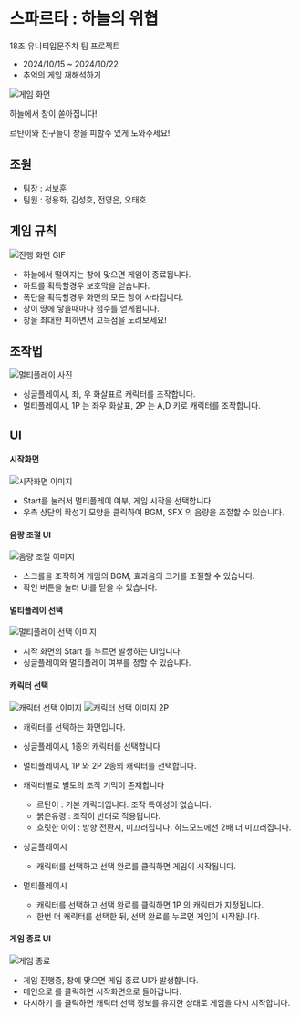 # 스파르타 : 하늘의 위협
 18조 유니티입문주차 팀 프로젝트

 - 2024/10/15 ~ 2024/10/22
 - 추억의 게임 재해석하기

![게임 화면](https://fancy-yew-65f.notion.site/image/https%3A%2F%2Fprod-files-secure.s3.us-west-2.amazonaws.com%2Fda811b88-ccb8-4c60-939e-555c95bb143b%2F43d7f906-534c-474b-a252-7e063f6b3740%2F%25EC%258A%25A4%25ED%2581%25AC%25EB%25A6%25B0%25EC%2583%25B7(1072).png?table=block&id=b5cbcf5a-9f9b-4533-a01b-e1104b17523a&spaceId=da811b88-ccb8-4c60-939e-555c95bb143b&width=710&userId=&cache=v2)

하늘에서 창이 쏟아집니다!

르탄이와 친구들이 창을 피할수 있게 도와주세요!


## 조원
- 팀장 : 서보훈
- 팀원 : 정용화, 김성호, 전영은, 오태호

## 게임 규칙
![진행 화면 GIF](https://file.notion.so/f/f/da811b88-ccb8-4c60-939e-555c95bb143b/e90fd47a-7c63-4918-9d52-4a1f8c568f1a/Honeycam_2024-10-18_14-27-53.gif?table=block&id=3c24dd9d-1931-4753-a299-9aab84b01063&spaceId=da811b88-ccb8-4c60-939e-555c95bb143b&expirationTimestamp=1729317600000&signature=fBnePDWLUwOXj5TdTWwkXWK2dc-PB144zz_Y6Ac1l-g)
- 하늘에서 떨어지는 창에 맞으면 게임이 종료됩니다.
- 하트를 획득할경우 보호막을 얻습니다.
- 폭탄을 획득할경우 화면의 모든 창이 사라집니다.
- 창이 땅에 닿을때마다 점수를 얻게됩니다.
- 창을 최대한 피하면서 고득점을 노려보세요!

## 조작법
![멀티플레이 사진](https://file.notion.so/f/f/da811b88-ccb8-4c60-939e-555c95bb143b/ad484366-ab55-4091-924f-b27d1114ac83/Honeycam_2024-10-18_15-01-19.gif?table=block&id=8eb405a0-5fe0-4e43-9704-90f508c16e28&spaceId=da811b88-ccb8-4c60-939e-555c95bb143b&expirationTimestamp=1729324800000&signature=IN11LYznDPYYVPKIVr1hhwEJgOSSilbEz5KfkfwKTi4)
- 싱글플레이시, 좌, 우 화살표로 캐릭터를 조작합니다.
- 멀티플레이시, 1P 는 좌우 화살표, 2P 는 A,D 키로 캐릭터를 조작합니다.

## UI

#### 시작화면
![시작화면 이미지](https://fancy-yew-65f.notion.site/image/https%3A%2F%2Fprod-files-secure.s3.us-west-2.amazonaws.com%2Fda811b88-ccb8-4c60-939e-555c95bb143b%2Fa1945eec-244b-4b96-b2b1-2341cd7e2879%2F%25EC%258A%25A4%25ED%2581%25AC%25EB%25A6%25B0%25EC%2583%25B7(1070).png?table=block&id=82d5b03c-dd3d-4dbd-bba2-acce5381639d&spaceId=da811b88-ccb8-4c60-939e-555c95bb143b&width=700&userId=&cache=v2)

- Start를 눌러서 멀티플레이 여부, 게임 시작을 선택합니다
- 우측 상단의 확성기 모양을 클릭하여 BGM, SFX 의 음량을 조절할 수 있습니다.

#### 음량 조절 UI
![음량 조절 이미지](https://fancy-yew-65f.notion.site/image/https%3A%2F%2Fprod-files-secure.s3.us-west-2.amazonaws.com%2Fda811b88-ccb8-4c60-939e-555c95bb143b%2F2aff0008-c1ec-424b-a08d-778c15c82895%2F%25EC%258A%25A4%25ED%2581%25AC%25EB%25A6%25B0%25EC%2583%25B7(1074).png?table=block&id=ba268f47-c8a3-4426-bdca-ba7b11a4149b&spaceId=da811b88-ccb8-4c60-939e-555c95bb143b&width=710&userId=&cache=v2)

- 스크롤을 조작하여 게임의 BGM, 효과음의 크기를 조절할 수 있습니다.
- 확인 버튼을 눌러 UI를 닫을 수 있습니다.

#### 멀티플레이 선택
![멀티플레이 선택 이미지](https://fancy-yew-65f.notion.site/image/https%3A%2F%2Fprod-files-secure.s3.us-west-2.amazonaws.com%2Fda811b88-ccb8-4c60-939e-555c95bb143b%2Fa1dc9f54-596a-47de-9809-e5cb3dae9247%2F%25EC%258A%25A4%25ED%2581%25AC%25EB%25A6%25B0%25EC%2583%25B7(1075).png?table=block&id=128f1a83-0cd8-4dd8-9de9-fe0345d0b194&spaceId=da811b88-ccb8-4c60-939e-555c95bb143b&width=700&userId=&cache=v2)

- 시작 화면의 Start 를 누르면 발생하는 UI입니다.
- 싱글플레이와 멀티플레이 여부를 정할 수 있습니다.

#### 캐릭터 선택
![캐릭터 선택 이미지](https://fancy-yew-65f.notion.site/image/https%3A%2F%2Fprod-files-secure.s3.us-west-2.amazonaws.com%2Fda811b88-ccb8-4c60-939e-555c95bb143b%2F59368e98-0ede-475d-9b13-2310da21ce97%2F%25EC%258A%25A4%25ED%2581%25AC%25EB%25A6%25B0%25EC%2583%25B7(1071).png?table=block&id=1f12b69c-85f7-4abc-8b68-81d7dd08e853&spaceId=da811b88-ccb8-4c60-939e-555c95bb143b&width=620&userId=&cache=v2)
![캐릭터 선택 이미지 2P](https://fancy-yew-65f.notion.site/image/https%3A%2F%2Fprod-files-secure.s3.us-west-2.amazonaws.com%2Fda811b88-ccb8-4c60-939e-555c95bb143b%2F8675ac28-9e68-4be1-b3b7-bb9ef47c7633%2F%25EC%258A%25A4%25ED%2581%25AC%25EB%25A6%25B0%25EC%2583%25B7(1073).png?table=block&id=db7bff6c-ddf7-4b78-a524-249cb03ba147&spaceId=da811b88-ccb8-4c60-939e-555c95bb143b&width=700&userId=&cache=v2)

- 캐릭터를 선택하는 화면입니다.
- 싱글플레이시, 1종의 캐릭터를 선택합니다
- 멀티플레이시, 1P 와 2P 2종의 캐릭터를 선택합니다.
- 캐릭터별로 별도의 조작 기믹이 존재합니다
  - 르탄이 : 기본 캐릭터입니다. 조작 특이성이 없습니다.
  - 붉은유령 : 조작이 반대로 적용됩니다.
  - 흐릿한 아이 : 방향 전환시, 미끄러집니다. 하드모드에선 2배 더 미끄러집니다.


- 싱글플레이시
  - 캐릭터를 선택하고 선택 완료를 클릭하면 게임이 시작됩니다.
- 멀티플레이시
  - 캐릭터를 선택하고 선택 완료를 클릭하면 1P 의 캐릭터가 지정됩니다.
  - 한번 더 캐릭터를 선택한 뒤, 선택 완료를 누르면 게임이 시작됩니다.

#### 게임 종료 UI
![게임 종료](https://fancy-yew-65f.notion.site/image/https%3A%2F%2Fprod-files-secure.s3.us-west-2.amazonaws.com%2Fda811b88-ccb8-4c60-939e-555c95bb143b%2Fd1087270-c83a-4d46-a9ed-b992722a4350%2F%25EC%258A%25A4%25ED%2581%25AC%25EB%25A6%25B0%25EC%2583%25B7(1076).png?table=block&id=cd0e9b8e-9bb3-4383-a563-a199348953a6&spaceId=da811b88-ccb8-4c60-939e-555c95bb143b&width=600&userId=&cache=v2)

- 게임 진행중, 창에 맞으면 게임 종료 UI가 발생합니다.
- 메인으로 를 클릭하면 시작화면으로 돌아갑니다.
- 다시하기 를 클릭하면 캐릭터 선택 정보를 유지한 상태로 게임을 다시 시작합니다.
